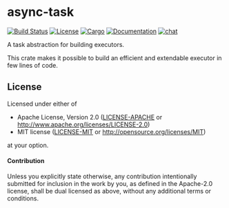 # async-task

[![Build Status](https://travis-ci.com/async-rs/async-task.svg?branch=master)](https://travis-ci.com/async-rs/async-task)
[![License](https://img.shields.io/badge/license-MIT%2FApache--2.0-blue.svg)](
https://github.com/async-rs/async-task)
[![Cargo](https://img.shields.io/crates/v/async-task.svg)](https://crates.io/crates/async-task)
[![Documentation](https://docs.rs/async-task/badge.svg)](https://docs.rs/async-task)
[![chat](https://img.shields.io/discord/598880689856970762.svg?logo=discord)](https://discord.gg/JvZeVNe)

A task abstraction for building executors.

This crate makes it possible to build an efficient and extendable executor in few lines of
code.

## License

Licensed under either of

 * Apache License, Version 2.0 ([LICENSE-APACHE](LICENSE-APACHE) or http://www.apache.org/licenses/LICENSE-2.0)
 * MIT license ([LICENSE-MIT](LICENSE-MIT) or http://opensource.org/licenses/MIT)

at your option.

#### Contribution

Unless you explicitly state otherwise, any contribution intentionally submitted
for inclusion in the work by you, as defined in the Apache-2.0 license, shall be
dual licensed as above, without any additional terms or conditions.
